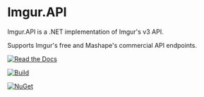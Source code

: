 # Imgur.API
Imgur.API is a .NET implementation of Imgur's v3 API. 

Supports Imgur's free and Mashape's commercial API endpoints.

[![Read the Docs](https://readthedocs.org/projects/imgurapi/badge/?version=latest)](http://imgurapi.readthedocs.org/en/latest/)

[![Build](https://img.shields.io/appveyor/ci/damiendennehy/imgur-api.svg)](https://ci.appveyor.com/project/DamienDennehy/imgur-api)

[![NuGet](https://img.shields.io/nuget/dt/Imgur.API.svg)](https://www.nuget.org/packages/Imgur.API/)


